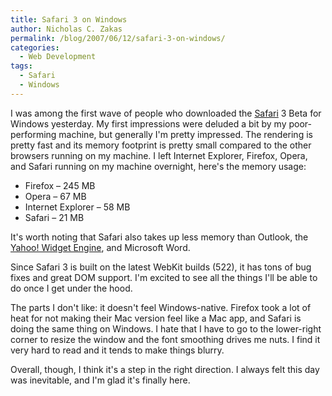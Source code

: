 ```yaml
---
title: Safari 3 on Windows
author: Nicholas C. Zakas
permalink: /blog/2007/06/12/safari-3-on-windows/
categories:
  - Web Development
tags:
  - Safari
  - Windows
---
```

I was among the first wave of people who downloaded the <a title="Safari" rel="external" href="http://www.apple.com/safari">Safari</a> 3 Beta for Windows yesterday. My first impressions were deluded a bit by my poor-performing machine, but generally I'm pretty impressed. The rendering is pretty fast and its memory footprint is pretty small compared to the other browsers running on my machine. I left Internet Explorer, Firefox, Opera, and Safari running on my machine overnight, here's the memory usage:

  * Firefox &#8211; 245 MB
  * Opera &#8211; 67 MB
  * Internet Explorer &#8211; 58 MB
  * Safari &#8211; 21 MB

It's worth noting that Safari also takes up less memory than Outlook, the <a title="Yahoo! Widget Engine" rel="external" href="http://widgets.yahoo.com">Yahoo! Widget Engine</a>, and Microsoft Word.

Since Safari 3 is built on the latest WebKit builds (522), it has tons of bug fixes and great DOM support. I'm excited to see all the things I'll be able to do once I get under the hood.

The parts I don't like: it doesn't feel Windows-native. Firefox took a lot of heat for not making their Mac version feel like a Mac app, and Safari is doing the same thing on Windows. I hate that I have to go to the lower-right corner to resize the window and the font smoothing drives me nuts. I find it very hard to read and it tends to make things blurry.

Overall, though, I think it's a step in the right direction. I always felt this day was inevitable, and I'm glad it's finally here.
